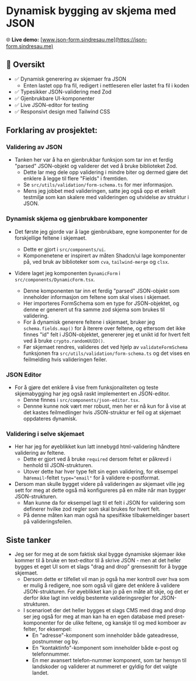 # Dynamisk bygging av skjema med JSON

🌐 **Live demo:** [www.json-form.sindresau.me](https://json-form.sindresau.me)

## 🎯 Oversikt

- ✅ Dynamisk generering av skjemaer fra JSON
  - Enten lastet opp fra fil, redigert i nettleseren eller lastet fra fil i koden
- ✅ Typesikker JSON-validering med Zod
- ✅ Gjenbrukbare UI-komponenter
- ✅ Live JSON-editor for testing
- ✅ Responsivt design med Tailwind CSS

## Forklaring av prosjektet:

### Validering av JSON

- Tanken her var å ha en gjenbrukbar funksjon som tar inn et ferdig "parsed" JSON-objekt og validerer det ved å bruke biblioteket Zod.
  - Dette lar meg dele opp validering i mindre biter og dermed gjøre det enklere å legge til flere "Fields" i fremtiden.
  - Se `src/utils/validation/form-schema.ts` for mer informasjon.
  - Mens jeg jobbet med valideringen, satte jeg også opp et enkelt testmiljø som kan skalere med valideringen og utvidelse av struktur i JSON.

### Dynamisk skjema og gjenbrukbare komponenter

- Det første jeg gjorde var å lage gjenbrukbare, egne komponenter for de forskjellige feltene i skjemaet.

  - Dette er gjort i `src/components/ui`.
  - Komponenetene er inspirert av måten Shadcn/ui lage komponenter på, ved bruk av biblioteker som `cva`, `tailwind-merge` og `clsx`.

- Videre laget jeg komponenten `DynamicForm` i `src/components/DynamicForm.tsx`.
  - Denne komponenten tar inn et ferdig "parsed" JSON-objekt som inneholder informasjon om feltene som skal vises i skjemaet.
  - Her importeres FormSchema som en type for JSON-objektet, og denne er generert ut fra samme zod skjema som brukes til validering.
  - For å dynamisk generere feltene i skjemaet, bruker jeg `schema.fields.map()` for å iterere over feltene, og ettersom det ikke finnes "id" felt i JSON-objektet, genererer jeg et unikt id for hvert felt ved å bruke `crypto.randomUUID()`.
  - Før skjemaet rendres, valideres det ved hjelp av `validateFormSchema` funksjonen fra `src/utils/validation/form-schema.ts` og det vises en feilmelding hvis valideringen feiler.

### JSON Editor

- For å gjøre det enklere å vise frem funksjonaliteten og teste skjemabygging har jeg også raskt implementert en JSON-editor.
  - Denne finnes i `src/components/json-editor.tsx`.
  - Dennne kunne nok vært mer robust, men her er nå kun for å vise at det kastes feilmedlinger hvis JSON-struktur er feil og at skjemaet oppdateres dynamisk.

### Validering i selve skjemaet

- Her har jeg for øyeblikket kun latt innebygd html-validering håndtere validering av feltene.
  - Dette er gjort ved å bruke `required` dersom feltet er påkrevd i henhold til JSON-strukturen.
  - Utover dette har hver type felt sin egen validering, for eksempel har`email`-feltet `type="email"` for å validere e-postformat.
- Dersom man skulle bygget videre på valideringen av skjemaet ville jeg sett for meg at dette også må konfigureres på en måte når man bygger JSON-strukturen.
  - Man kunne da for eksempel lagt til et felt i JSON for validering som definerer hvilke zod regler som skal brukes for hvert felt.
  - På denne måten kan man også ha spesifikke tilbakemeldinger basert på valideringsfeilen.

## Siste tanker

- Jeg ser for meg at de som faktisk skal bygge dynamiske skjemaer ikke kommer til å bruke en text-editor til å skrive JSON - men at det heller bygges et eget UI som et slags "drag and drop" grensesnitt for å bygge skjemaet.
  - Dersom dette er tilfellet vil man jo også ha mer kontroll over hva som er mulig å redigere, noe som også vil gjøre det enklere å validere JSON-strukturen. For øyeblikket kan jo på en måte alt skje, og det er derfor ikke lagt inn veldig bestemte valideringsregler for JSON-strukturen.
  - I scenarioet der det heller bygges et slags CMS med drag and drop ser jeg også for meg at man kan ha en egen database med preset-komponenter for de ulike feltene, og kanskje til og med komboer av felter, for eksempel:
    - En "adresse"-komponent som inneholder både gateadresse, postnummer og by.
    - En "kontaktinfo"-komponent som inneholder både e-post og telefonnummer.
    - En mer avansert telefon-nummer komponent, som tar hensyn til landskoder og validerer at nummeret er gyldig for det valgte landet.
